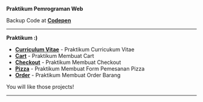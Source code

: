 __Praktikum Pemrograman Web__


Backup Code at __[Codepen](https://codepen.io/tsuyoken)__ 

---
__Praktikum :)__

- __[Curriculum Vitae](http://fkenn.codes/praktikum/cv/)__ - Praktikum Curricukum Vitae
- __[Cart](http://fkenn.codes/praktikum/cc/)__ - Praktikum Membuat Cart
- __[Checkout](http://fkenn.codes/praktikum/cc/checkout.html)__ - Praktikum Membuat Checkout
- __[Pizza](http://fkenn.codes/praktikum/pizza/)__ - Praktikum Membuat Form Pemesanan Pizza
- __[Order](http://fkenn.codes/praktikum/pizza/pbarang.html)__ - Praktikum Membuat Order Barang

You will like those projects!

---
